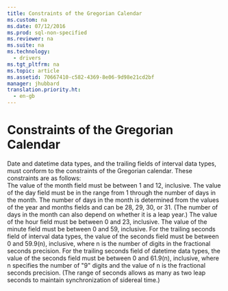 ```yaml
---
title: Constraints of the Gregorian Calendar
ms.custom: na
ms.date: 07/12/2016
ms.prod: sql-non-specified
ms.reviewer: na
ms.suite: na
ms.technology: 
  - drivers
ms.tgt_pltfrm: na
ms.topic: article
ms.assetid: 70667410-c582-4369-8e06-9d98e21cd2bf
manager: jhubbard
translation.priority.ht: 
  - en-gb
---
```

# Constraints of the Gregorian Calendar
<?xml version="1.0" encoding="utf-8"?>
<developerReferenceWithoutSyntaxDocument xmlns="http://ddue.schemas.microsoft.com/authoring/2003/5" xmlns:xlink="http://www.w3.org/1999/xlink" xmlns:xsi="http://www.w3.org/2001/XMLSchema-instance" xsi:schemaLocation="http://ddue.schemas.microsoft.com/authoring/2003/5 http://dduestorage.blob.core.windows.net/ddueschema/developer.xsd">
  <introduction>
    <para>Date and datetime data types, and the trailing fields of interval data types, must conform to the constraints of the Gregorian calendar. These constraints are as follows:

</para>
  </introduction>
  <section>
    <content>
      <list class="bullet">
        <listItem>
          <para>The value of the month field must be between 1 and 12, inclusive.</para>
        </listItem>
        <listItem>
          <para>The value of the day field must be in the range from 1 through the number of days in the month. The number of days in the month is determined from the values of the year and months fields and can be 28, 29, 30, or 31. (The number of days in the month can also depend on whether it is a leap year.)</para>
        </listItem>
        <listItem>
          <para>The value of the hour field must be between 0 and 23, inclusive.</para>
        </listItem>
        <listItem>
          <para>The value of the minute field must be between 0 and 59, inclusive.</para>
        </listItem>
        <listItem>
          <para>For the trailing seconds field of interval data types, the value of the seconds field must be between 0 and 59.9(<legacyItalic>n</legacyItalic>), inclusive, where <legacyItalic>n</legacyItalic> is the number of digits in the fractional seconds precision.</para>
        </listItem>
        <listItem>
          <para>For the trailing seconds field of datetime data types, the value of the seconds field must be between 0 and 61.9(<legacyItalic>n</legacyItalic>), inclusive, where <legacyItalic>n</legacyItalic> specifies the number of "9" digits and the value of <legacyItalic>n </legacyItalic>is the fractional seconds precision. (The range of seconds allows as many as two leap seconds to maintain synchronization of sidereal time.)</para>
        </listItem>
      </list>
    </content>
  </section>
  <relatedTopics />
</developerReferenceWithoutSyntaxDocument>